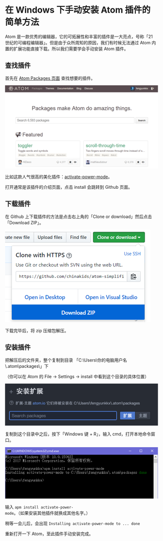 # 在 Windows 下手动安装 Atom 插件的简单方法

Atom 是一款优秀的编辑器，它的可拓展性和丰富的插件是一大亮点，号称「21 世纪的可编程编辑器」。但是由于众所周知的原因，我们有时候无法通过 Atom 内置的扩展功能直接下载。所以我们需要学会手动安装 Atom 插件。

## 查找插件

首先在 [Atom Packages 页面](https://atom.io/packages) 查找想要的插件。

![Atom 搜索插件](03-Atom搜索插件.png)

比如这款人气很高的美化插件：[activate-power-mode](https://atom.io/packages/activate-power-mode)。

打开通常是该插件的介绍页面，点击 install 会跳转到 Github 页面。

## 下载插件

在 Github 上下载插件的方法是点击右上角的「Clone or download」然后点击「Download ZIP」。

 ![补丁](04-github下载中文补丁.png)

下载完毕后，将 zip 压缩包解压。

## 安装插件

把解压后的文件夹，整个复制到目录 「C:\Users\你的电脑用户名\\.atom\packages\」下

（你可以在 Atom 的 File → Settings → install 中看到这个目录的具体位置）

![插件](01-插件安装.png)

复制到这个目录中之后，按下「Windows 键 + R」，输入 cmd，打开本地命令窗口。

![插件](02-安装插件.png)

输入 `apm install activate-power-mode`。（如果安装其他插件就换成其他名字。）

稍等一会儿后，会出现 `Installing activate-power-mode to ... done`

重新打开一下 Atom，至此插件手动安装完成。
